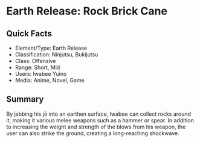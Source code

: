 # Earth Release: Rock Brick Cane

## Quick Facts
- Element/Type: Earth Release
- Classification: Ninjutsu, Bukijutsu
- Class: Offensive
- Range: Short, Mid
- Users: Iwabee Yuino
- Media: Anime, Novel, Game

## Summary
By jabbing his jō into an earthen surface, Iwabee can collect rocks around it, making it various melee weapons such as a hammer or spear. In addition to increasing the weight and strength of the blows from his weapon, the user can also strike the ground, creating a long-reaching shockwave.
